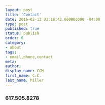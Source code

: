 ```yaml
---
layout: post
title: 'Contact'
date: 2016-02-12 03:18:42.000000000 -04:00
type: post
published: true
status: publish
order: 0
category:
- about
tags:
- email,phone,contact
meta:
author:
display_name: CCM
first_name: C.C.
last_name: Miller
---
```


### <span class="email"></span>
### 617.505.8278